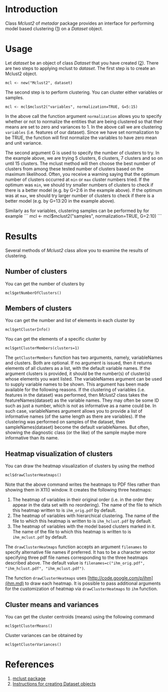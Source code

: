 # Introduction #

Class _Mclust2_ of _metadar_ package provides an interface for performing model based clustering ([1](Mclustering#References.md)) on a _Dataset_ object.


# Usage #

Let _dataset_ be an object of class _Dataset_ that you have created ([2](Mclustering#References.md)). There are two steps to applying mclust to _dataset_. The first step is to create an Mclust2 object.
```
mcl <- new("Mclust2", dataset)
```
The second step is to perform clustering. You can cluster either variables or samples.
```
mcl <- mcl$mclust2("variables", normalization=TRUE, G=5:15)
```
<p>In the above call the function argument <code>normalization</code> allows you to specify whether or not to normalize the entities that are being clustered so that their means are set to zero and variances to 1. In the above call we are clustering <code>variables</code> (i.e. features of our dataset). Since we have set normalization to be TRUE, the function will first normalize the variables to have zero mean and unit variance.</p>
<p>The second argument G is used to specify the number of clusters to try. In the example above, we are trying 5 clusters, 6 clusters, 7 clusters and so on until 15 clusters. The mclust method will then choose the best number of clusters from among these tested number of clusters based on the maximum likelihood. Often, you receive a warning saying that the optimum number of clusters occurred at <code>min</code> or <code>max</code> cluster numbers tried. If the optimum was <code>min</code>, we should try smaller numbers of clusters to check if there is a better model (e.g. by G=2:6 in the example above). If the optimum was at <code>max</code>, we should try larger number of clusters to check if there is a better model (e.g. by G=13:20 in the example above).</p>
Similarly as for variables, clustering samples can be performed by for example
```
mcl <- mcl$mclust2("samples", normalization=TRUE, G=2:10)
```

# Results #

Several methods of _Mclust2_ class allow you to examine the results of clustering.

## Number of clusters ##

You can get the number of clusters by
```
mcl$getNumberOfClusters()
```

## Members of clusters ##

You can get the number and list of elements in each cluster by
```
mcl$getClusterInfo()
```
You can get the elements of a specific cluster by
```
mcl$getClusterMembers(clusters=1)
```
The `getClusterMembers` function has two arguments, namely, variableNames and clusters. Both are optional. If no argument is issued, then it returns elements of all clusters as a list, with the default variable names. If the argument clusters is provided, it should be the number(s) of cluster(s) whose elements you want listed. The variableNames argument can be used to supply variable names to be shown. This argument has been made available for the following reasons. If the clustering of variables (i.e. features in the dataset) was performed, then _Mclust2_ class takes the featureNames(dataset) as the variable names. They may often be some ID such as just a number, which is not as informative as a name could be. In such case, variableNames argument allows you to provide a list of informative names (of the same length as there are variables). If the clustering was performed on samples of the dataset, then sampleNames(dataset) become the default variableNames. But often, showing the diagnostic class (or the like) of the sample maybe more informative than its name.

## Heatmap visualization of clusters ##

You can draw the heatmap visualization of clusters by using the method
```
mcl$drawClusterHeatmaps()
```

Note that the above command writes the heatmaps to PDF files rather than showing them in X11() window. It creates the following three heatmaps:
  1. The heatmap of variables in their original order (i.e. in the order they appear in the data set with no reordering). The name of the file to which this heatmap written to is `ihm_orig.pdf` by default.
  1. The heatmap of variables with hierarchical clustering. The name of the file to which this heatmap is written to is `ihm_hclust.pdf` by default.
  1. The heatmap of variables with the model based clusters marked in it. The name of the file to which this heatmap is written to is `ihm_mclust.pdf` by default.

The `drawClusterHeatmaps` function accepts an argument `filenames` to specify alternative file names if preferred. It has to be a character vector specifying three pdf file names corresponding to the three heatmaps described above. The default value is `filenames=c("ihm_orig.pdf", "ihm_hclust.pdf", "ihm_mclust.pdf")`.

The function `drawClusterHeatmaps` uses [http://code.google.com/p/ihm](ihm.md) to draw each heatmap. It is possible to pass additional arguments for the customization of heatmap via `drawClusterHeatmaps` to `ihm` function.

## Cluster means and variances ##
You can get the cluster centroids (means) using the following command
```
mcl$getClusterMeans()
```
Cluster variances can be obtained by
```
mcl$getClusterVariances()
```
# References #
  1. [mclust package](http://www.stat.washington.edu/mclust/)
  1. [Instructions for creating Dataset objects](https://code.google.com/p/metadar/w/edit/ReadingTheData)